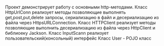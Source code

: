 Проект демонстрирует работу с основными http-методами.
Класс HttpUrlConn реализует методы позволяющие выполнять get,post,put,delete запросы, сериализацию в файл и десериализацию из файла через HttpsURLConnection.
Класс HTTPClient реализует методы позволяющие выполнить десериализацию из файла через HttpClient и библиоеку Jackson.
Класс InputScann реализует пользовательский(консольный) интерфейс
Класс User - POJO класс
